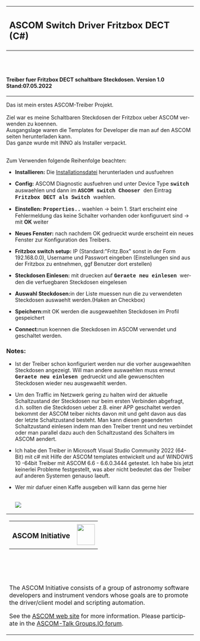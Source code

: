 <!DOCTYPE HTML PUBLIC "-//W3C//DTD HTML 4.0 Transitional//EN">
<HTML>
<HEAD>
	<META HTTP-EQUIV="CONTENT-TYPE" CONTENT="text/html; charset=windows-1252">		 
</HEAD>
<BODY LANG="en-GB" DIR="LTR">
<TABLE WIDTH=100% BORDER=0 CELLPADDING=4 CELLSPACING=0>
	<TR>
		<TD>
			<H2>ASCOM Switch Driver Fritzbox DECT (C#)</H2>
		</TD>
	</TR>
</TABLE>
<P><BR><BR>
</P>
<H4>Treiber fuer Fritzbox DECT schaltbare Steckdosen. Version 1.0 Stand:07.05.2022</H4>
<HR>
<P CLASS="note">Das ist mein erstes ASCOM-Treiber Projekt.<BR>
	<BR> Ziel war es meine Schaltbaren Steckdosen der Fritzbox ueber ASCOM verwenden zu koennen.
    <BR>Ausgangslage waren die Templates for Developer die man auf den ASCOM seiten herunterladen kann.
	<BR>Das ganze wurde mit INNO als Installer verpackt.<BR><BR>


</P>
<P CLASS="underline">Zum Verwenden folgende Reihenfolge beachten:</P>

<UL>
	<LI><P STYLE="margin-bottom: 0cm"><b>Installieren:</b> Die <A HREF= https://github.com/Chr1sw1e/ASCOM-FritzboxDECT/blob/a5f11516d88bf9ece17d6df0a0a44bad1d0f9b45/fb/Fritzbox%20DECT%20switch%20Setup.exe>Installationsdatei</A> herunterladen und ausfuehren</P>
	<LI>
		<P STYLE="margin-bottom: 0cm"><b>Config:</b> ASCOM Diagnostic ausfuehren und unter Device Type
			<FONT FACE="Lucida Console, Courier New, Courier, monospace "> <b> switch </b></FONT> auswaehlen und dann im
			<FONT FACE="Lucida Console, Courier New, Courier, monospace "> <b> ASCOM switch Chooser </b></FONT> den Eintrag
			<FONT FACE="Lucida Console, Courier New, Courier, monospace "> <b> Fritzbox DECT als Switch </b></FONT> waehlen.
		</P>
	<LI>
		<P STYLE="margin-bottom: 0cm"><b>Einstellen:</b>			
			<FONT FACE="Lucida Console, Courier New, Courier, monospace "> <b>Properties..</b></FONT> waehlen -> beim 1. Start erscheint eine Fehlermeldung das keine Schalter vorhanden oder konfiguruert sind -> mit <b>OK</b> weiter
		</P>
	<LI><P STYLE="margin-bottom: 0cm"><b>Neues Fenster:</b> nach nachdem OK gedrueckt wurde erscheint ein neues Fenster zur Konfiguration des Treibers.</P>
	<LI><P STYLE="margin-bottom: 0cm"><b>Fritzbox switch setup:</b> IP (Standard:"Fritz.Box" sonst in der Form 192.168.0.0), Username und Passwort eingeben (Einstellungen sind aus der Fritzbox zu entnehmen, ggf Benutzer dort erstellen) </P>
	<LI><P STYLE="margin-bottom: 0cm"><b>Steckdosen Einlesen:</b> mit druecken auf
	<FONT FACE="Lucida Console, Courier New, Courier, monospace "> <b> Geraete neu einlesen </b></FONT> werden die verfuegbaren Steckdosen eingelesen
</P>
	<LI><P STYLE="margin-bottom: 0cm"><b>Auswahl Steckdosen:</b>in der Liste muessen nun die zu verwendeten Steckdosen auswaehlt werden.(Haken an Checkbox)</P>
	<LI><P STYLE="margin-bottom: 0cm"><b>Speichern:</b>mit OK werden die ausgewaehlten Steckdosen im Profil gespeichert</P>
	<LI><P STYLE="margin-bottom: 0cm"><b>Connect:</b>nun koennen die Steckdosen im ASCOM verwendet und geschaltet werden.</P>
</UL>

<H3>Notes:</H3>
<UL>
	<LI><P STYLE="margin-bottom: 0cm">Ist der Treiber schon konfiguriert werden nur die vorher ausgewaehlten Steckdosen angezeigt. Will man andere auswaehlen muss erneut <FONT FACE="Lucida Console, Courier New, Courier, monospace "> <b> Geraete neu einlesen </b></FONT> gedrueckt und alle gewuenschten Steckdosen wieder neu ausgewaehlt werden.
	</P>
	<LI><P STYLE="margin-bottom: 0cm">Um den Traffic im Netzwerk gering zu halten wird der aktuelle Schaltzustand der Steckdosen nur beim ersten Verbinden abgefragt, d.h. sollten die Steckdosen ueber z.B. einer APP geschaltet werden bekommt der ASCOM teiber nichts davon mit und geht davon aus das der letzte Schaltzustand besteht. Man kann diesen geaenderten Schaltzustand einlesen indem man den Treiber trennt und neu verbindet oder man parallel dazu auch den Schaltzustand des Schalters im ASCOM aendert.
	</P>
	<LI><P>Ich habe den Treiber in Microsoft Visual Studio Community 2022 (64-Bit) mit c# mit Hilfe der ASCOM templates entwickelt und auf WINDOWS 10 -64bit Treiber mit ASCOM 6.6 - 6.6.0.3444 getestet. Ich habe bis jetzt keinerlei Probleme festgestellt, was aber nicht bedeutet das der Treiber auf anderen Systemen genauso laeuft.</P>
	<LI><P>	Wer mir dafuer einen Kaffe ausgeben will kann das gerne hier <BR><BR>
		</P>
													
<A HREF="https://www.paypal.com/donate/?hosted_button_id=FD783VJDDSGHG"> <IMG SRC="https://www.paypalobjects.com/en_US/i/btn/btn_donate_LG.gif" NAME="spenden" ></A>				
</UL>
<DIV ALIGN=RIGHT>
	<TABLE WIDTH=100% BORDER=0 CELLPADDING=4 CELLSPACING=0>
		<TR>
			<TD>
				<TABLE WIDTH=100% BORDER=0 CELLPADDING=4 CELLSPACING=0>
					<TR>
						<TD>
							<H3>ASCOM Initiative</H3>
						</TD>
						<TD>
							<IMG SRC="https://user-images.githubusercontent.com/91977433/167251787-31c4b5cb-8186-4177-9e27-5804976b95f7.png" NAME="graphics1" ALIGN=RIGHT WIDTH=48 HEIGHT=56 BORDER=0></TD>
					</TR>
				</TABLE>
				<P><BR><BR>
				</P>
			</TD>
		</TR>
		<TR>
			<TD>
				<P>The ASCOM Initiative consists of a group of astronomy software
				developers and instrument vendors whose goals are to promote the
				driver/client model and scripting automation. 
				</P>
				<P>See the <A HREF="https://ascom-standards.org/" TARGET="browser">ASCOM
				web site</A> for more information. Please participate in the
				<A HREF="https://ascomtalk.groups.io/g/Help/topics" TARGET="browser">ASCOM-Talk
				Groups.IO forum</A>. 
				</P>
			</TD>
		</TR>
	</TABLE>
</DIV>
<P><BR><BR>
</P><P>
<BR><BR>
</P>
	
	
	
</BODY>
</HTML>
